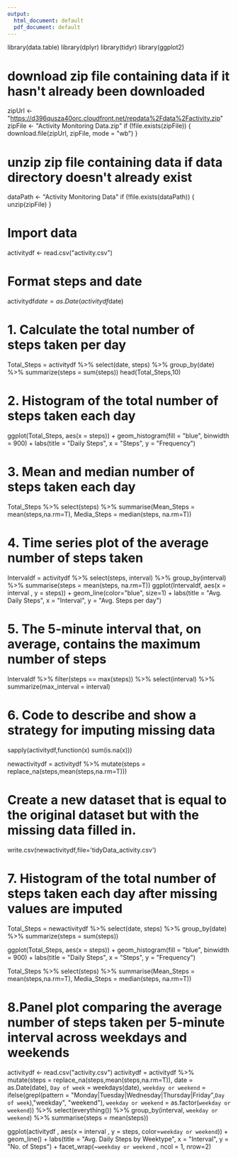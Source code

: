 ```yaml
---
output:
  html_document: default
  pdf_document: default
---
```

library(data.table)
library(dplyr)
library(tidyr)
library(ggplot2)

# download zip file containing data if it hasn't already been downloaded
zipUrl <- "https://d396qusza40orc.cloudfront.net/repdata%2Fdata%2Factivity.zip"
zipFile <- "Activity Monitoring Data.zip"
if (!file.exists(zipFile)) {
  download.file(zipUrl, zipFile, mode = "wb")
}

# unzip zip file containing data if data directory doesn't already exist
dataPath <- "Activity Monitoring Data"
if (!file.exists(dataPath)) {
  unzip(zipFile)
}

# Import data #
activitydf <- read.csv("activity.csv")
# Format steps and date 
activitydf$date = as.Date(activitydf$date)

# 1. Calculate the total number of steps taken per day
Total_Steps = activitydf %>%
  select(date, steps) %>%
  group_by(date) %>%
  summarize(steps = sum(steps))
head(Total_Steps,10)

# 2. Histogram of the total number of steps taken each day
ggplot(Total_Steps, aes(x = steps)) +
  geom_histogram(fill = "blue", binwidth = 900) +
  labs(title = "Daily Steps", x = "Steps", y = "Frequency")

# 3. Mean and median number of steps taken each day
Total_Steps %>%
  select(steps) %>%
  summarise(Mean_Steps = mean(steps,na.rm=T),
            Media_Steps = median(steps, na.rm=T))

# 4. Time series plot of the average number of steps taken
Intervaldf = activitydf %>%
  select(steps, interval) %>%
  group_by(interval) %>%
  summarise(steps = mean(steps, na.rm=T))
ggplot(Intervaldf, aes(x = interval , y = steps)) + geom_line(color="blue", size=1) + labs(title = "Avg. Daily Steps", x = "Interval", y = "Avg. Steps per day")

# 5. The 5-minute interval that, on average, contains the maximum number of steps
Intervaldf %>%
  filter(steps == max(steps)) %>%
  select(interval) %>%
  summarize(max_interval = interval)

# 6. Code to describe and show a strategy for imputing missing data
sapply(activitydf,function(x) sum(is.na(x)))

newactivitydf = activitydf %>%
  mutate(steps = replace_na(steps,mean(steps,na.rm=T)))

# Create a new dataset that is equal to the original dataset but with the missing data filled in.
write.csv(newactivitydf,file='tidyData_activity.csv')

# 7. Histogram of the total number of steps taken each day after missing values are imputed
Total_Steps = newactivitydf %>%
  select(date, steps) %>%
  group_by(date) %>%
  summarize(steps = sum(steps))

ggplot(Total_Steps, aes(x = steps)) +
  geom_histogram(fill = "blue", binwidth = 900) +
  labs(title = "Daily Steps", x = "Steps", y = "Frequency")

Total_Steps %>%
  select(steps) %>%
  summarise(Mean_Steps = mean(steps,na.rm=T),
            Media_Steps = median(steps, na.rm=T))

# 8.Panel plot comparing the average number of steps taken per 5-minute interval across weekdays and weekends
activitydf <- read.csv("activity.csv")
activitydf = activitydf %>%
  mutate(steps = replace_na(steps,mean(steps,na.rm=T)),
         date = as.Date(date),
         `Day of week` = weekdays(date),
         `weekday or weekend` = ifelse(grepl(pattern = "Monday|Tuesday|Wednesday|Thursday|Friday",`Day of week`),"weekday", "weekend"),
         `weekday or weekend` = as.factor(`weekday or weekend`)) %>%
  select(everything()) %>%
  group_by(interval, `weekday or weekend`) %>%
  summarise(steps = mean(steps))

ggplot(activitydf , aes(x = interval , y = steps, color=`weekday or weekend`)) + geom_line() + labs(title = "Avg. Daily Steps by Weektype", x = "Interval", y = "No. of Steps") + facet_wrap(~`weekday or weekend` , ncol = 1, nrow=2)

  
